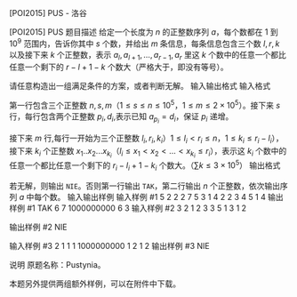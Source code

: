 



[POI2015] PUS - 洛谷














[POI2015] PUS
题目描述
给定一个长度为 $n$ 的正整数序列 $a$，每个数都在 $1$ 到 $10^9$ 范围内，告诉你其中 $s$ 个数，并给出 $m$ 条信息，每条信息包含三个数 $l,r,k$ 以及接下来 $k$ 个正整数，表示 $a_l, a_{l+1}, \ldots, a_{r-1}, a_r$ 里这 $k$ 个数中的任意一个都比任意一个剩下的 $r-l+1-k$ 个数大（严格大于，即没有等号）。

请任意构造出一组满足条件的方案，或者判断无解。
输入输出格式
输入格式

第一行包含三个正整数 $n,s,m$（$1 \leq s \leq n  \leq 10^5$，$1 \leq m \leq 2 \times 10^5$）。接下来 $s$ 行，每行包含两个正整数 $p_i,d_i$,表示已知 $a_{p_i}=d_i$，保证 $p_i$ 递增。

接下来 $m$ 行,每行一开始为三个正整数 $l_i,r_i,k_i$）$1 \leq l_i < r_i \leq n$，$1 \leq k_i \leq r_i-l_i$），接下来 $k_i$ 个正整数 $x_1..x_2...x_{k_i}$（$l_i \leq x_1 < x_2 < ... < x_{k_i} \leq r_i$），表示这 $k_i$ 个数中的任意一个都比任意一个剩下的 $r_i-l_i+1-k_i$ 个数大。（$\sum k \leq 3 \times 10^5$）
输出格式

若无解，则输出 `NIE`。否则第一行输出 `TAK`，第二行输出 $n$ 个正整数，依次输出序列 $a$ 中每个数。
输入输出样例
输入样例 #1
5 2 2
2 7
5 3
1 4 2 2 3
4 5 1 4
输出样例 #1
TAK
6 7 1000000000 6 3
输入样例 #2
3 2 1
2 3
3 5
1 3 1 2

输出样例 #2
NIE

输入样例 #3
2 1 1
1 1000000000
1 2 1 2
输出样例 #3
NIE

说明
原题名称：Pustynia。

本题另外提供两组额外样例，可以在附件中下载。






